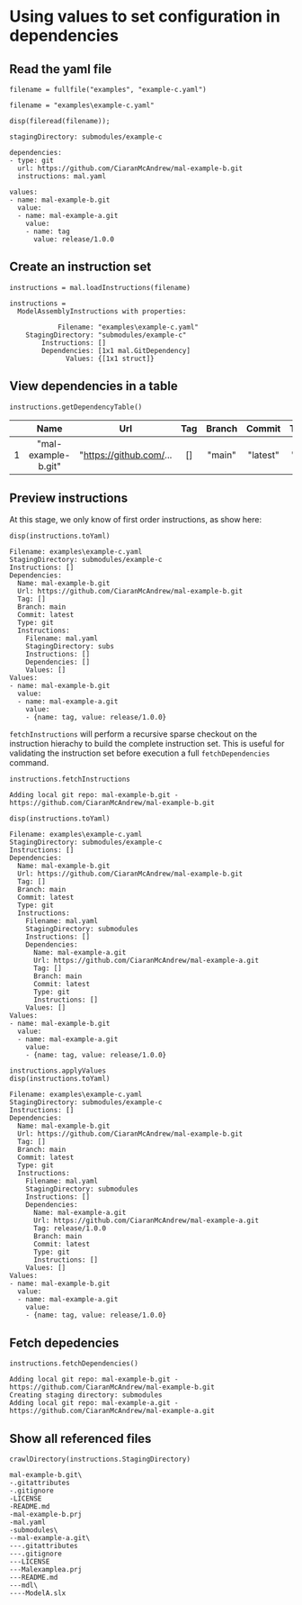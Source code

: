 # Using values to set configuration in dependencies
## Read the yaml file

```matlab:Code
filename = fullfile("examples", "example-c.yaml")
```

```text:Output
filename = "examples\example-c.yaml"
```

```matlab:Code
disp(fileread(filename));
```

```text:Output
stagingDirectory: submodules/example-c

dependencies:
- type: git
  url: https://github.com/CiaranMcAndrew/mal-example-b.git
  instructions: mal.yaml

values:
- name: mal-example-b.git
  value: 
  - name: mal-example-a.git
    value: 
    - name: tag
      value: release/1.0.0
```

## Create an instruction set

```matlab:Code
instructions = mal.loadInstructions(filename)
```

```text:Output
instructions = 
  ModelAssemblyInstructions with properties:

            Filename: "examples\example-c.yaml"
    StagingDirectory: "submodules/example-c"
        Instructions: []
        Dependencies: [1x1 mal.GitDependency]
              Values: {[1x1 struct]}

```

## View dependencies in a table

```matlab:Code
instructions.getDependencyTable()
```

| |Name|Url|Tag|Branch|Commit|Type|Instructions|
|:--:|:--:|:--:|:--:|:--:|:--:|:--:|:--:|
|1|"mal-example-b.git"|"https://github.com/...|[]|"main"|"latest"|"git"|1x1 struct|

## Preview instructions

At this stage, we only know of first order instructions, as show here:

```matlab:Code
disp(instructions.toYaml)
```

```text:Output
Filename: examples\example-c.yaml
StagingDirectory: submodules/example-c
Instructions: []
Dependencies:
  Name: mal-example-b.git
  Url: https://github.com/CiaranMcAndrew/mal-example-b.git
  Tag: []
  Branch: main
  Commit: latest
  Type: git
  Instructions:
    Filename: mal.yaml
    StagingDirectory: subs
    Instructions: []
    Dependencies: []
    Values: []
Values:
- name: mal-example-b.git
  value:
  - name: mal-example-a.git
    value:
    - {name: tag, value: release/1.0.0}
```

`fetchInstructions` will perform a recursive sparse checkout on the instruction hierachy to build the complete instruction set. This is useful for validating the instruction set before execution a full `fetchDependencies` command.

```matlab:Code
instructions.fetchInstructions
```

```text:Output
Adding local git repo: mal-example-b.git - https://github.com/CiaranMcAndrew/mal-example-b.git
```

```matlab:Code
disp(instructions.toYaml)
```

```text:Output
Filename: examples\example-c.yaml
StagingDirectory: submodules/example-c
Instructions: []
Dependencies:
  Name: mal-example-b.git
  Url: https://github.com/CiaranMcAndrew/mal-example-b.git
  Tag: []
  Branch: main
  Commit: latest
  Type: git
  Instructions:
    Filename: mal.yaml
    StagingDirectory: submodules
    Instructions: []
    Dependencies:
      Name: mal-example-a.git
      Url: https://github.com/CiaranMcAndrew/mal-example-a.git
      Tag: []
      Branch: main
      Commit: latest
      Type: git
      Instructions: []
    Values: []
Values:
- name: mal-example-b.git
  value:
  - name: mal-example-a.git
    value:
    - {name: tag, value: release/1.0.0}
```

```matlab:Code
instructions.applyValues
disp(instructions.toYaml)
```

```text:Output
Filename: examples\example-c.yaml
StagingDirectory: submodules/example-c
Instructions: []
Dependencies:
  Name: mal-example-b.git
  Url: https://github.com/CiaranMcAndrew/mal-example-b.git
  Tag: []
  Branch: main
  Commit: latest
  Type: git
  Instructions:
    Filename: mal.yaml
    StagingDirectory: submodules
    Instructions: []
    Dependencies:
      Name: mal-example-a.git
      Url: https://github.com/CiaranMcAndrew/mal-example-a.git
      Tag: release/1.0.0
      Branch: main
      Commit: latest
      Type: git
      Instructions: []
    Values: []
Values:
- name: mal-example-b.git
  value:
  - name: mal-example-a.git
    value:
    - {name: tag, value: release/1.0.0}
```

## Fetch depedencies

```matlab:Code
instructions.fetchDependencies()
```

```text:Output
Adding local git repo: mal-example-b.git - https://github.com/CiaranMcAndrew/mal-example-b.git
Creating staging directory: submodules
Adding local git repo: mal-example-a.git - https://github.com/CiaranMcAndrew/mal-example-a.git
```

## Show all referenced files

```matlab:Code
crawlDirectory(instructions.StagingDirectory)
```

```text:Output
mal-example-b.git\
-.gitattributes
-.gitignore
-LICENSE
-README.md
-mal-example-b.prj
-mal.yaml
-submodules\
--mal-example-a.git\
---.gitattributes
---.gitignore
---LICENSE
---Malexamplea.prj
---README.md
---mdl\
----ModelA.slx
```

